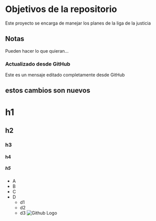 # Objetivos de la repositorio

Este proyecto se encarga de manejar los planes de la liga de la justicia


## Notas
Pueden hacer lo que quieran...

### Actualizado desde GitHub
Este es un mensaje editado completamente desde GitHub

## estos cambios son nuevos

# h1
## h2
### h3
#### h4
##### h5
* A
* B
* C
* D
  * d1
  * d2
  * d3 
![Github Logo](https://media2.dev.to/dynamic/image/width=400%2Cheight=%2Cfit=scale-down%2Cgravity=auto%2Cformat=auto/https%3A%2F%2Fdev-to-uploads.s3.amazonaws.com%2Fuploads%2Farticles%2Fag8pw50052x8z2050dar.png)
